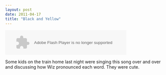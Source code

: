 ```yaml
---
layout: post
date: 2011-04-17
title: "Black and Yellow"
---
```

<object width="390" height="80"><param name="movie" value="http://rd.io/e/QVohzzciRCs"></param><param name="allowFullScreen" value="true"></param><param name="allowscriptaccess" value="always"></param><embed src="http://rd.io/e/QVohzzciRCs" type="application/x-shockwave-flash" allowscriptaccess="always" allowfullscreen="true" width="390" height="80"></embed></object>


Some kids on the train home last night were singing this song over and over and discussing how Wiz pronounced each word. They were cute.
